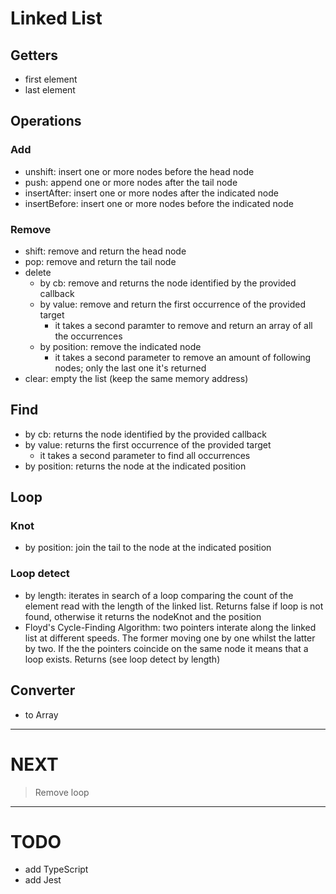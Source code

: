 # Linked List

## Getters

- first element
- last element

## Operations

### Add

- unshift: insert one or more nodes before the head node
- push: append one or more nodes after the tail node
- insertAfter: insert one or more nodes after the indicated node
- insertBefore: insert one or more nodes before the indicated node

### Remove

- shift: remove and return the head node
- pop: remove and return the tail node
- delete
  - by cb: remove and returns the node identified by the provided callback
  - by value: remove and return the first occurrence of the provided target
    - it takes a second paramter to remove and return an array of all the occurrences
  - by position: remove the indicated node
    - it takes a second parameter to remove an amount of following nodes; only the last one it's returned
- clear: empty the list (keep the same memory address)

## Find

- by cb: returns the node identified by the provided callback
- by value: returns the first occurrence of the provided target
  - it takes a second parameter to find all occurrences
- by position: returns the node at the indicated position

## Loop

### Knot

- by position: join the tail to the node at the indicated position

### Loop detect

- by length: iterates in search of a loop comparing the count of the element read with the length of the linked list. Returns false if loop is not found, otherwise it returns the nodeKnot and the position
- Floyd's Cycle-Finding Algorithm: two pointers interate along the linked list at different speeds. The former moving one by one whilst the latter by two. If the the pointers coincide on the same node it means that a loop exists. Returns (see loop detect by length)

## Converter

- to Array

---

# NEXT

> Remove loop

---

# TODO

- add TypeScript
- add Jest
